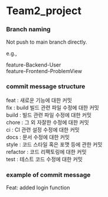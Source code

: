 # Team2_project


### Branch naming
<p>
Not push to main branch directly.

e.g., <br>

feature-Backend-User <br>
feature-Frontend-ProblemView

</p>

### commit message structure

<p>
feat : 새로운 기능에 대한 커밋<br>
fix : build 빌드 관련 파일 수정에 대한 커밋<br>
build : 빌드 관련 파일 수정에 대한 커밋<br>
chore : 그 외 자잘한 수정에 대한 커밋<br>
ci : CI 관련 설정 수정에 대한 커밋<br>
docs : 문서 수정에 대한 커밋<br>
style : 코드 스타일 혹은 포맷 등에 관한 커밋<br>
refactor : 코드 리팩토링에 대한 커밋<br>
test : 테스트 코드 수정에 대한 커밋<br>
</p>

### example of commit message
Feat: added login function
